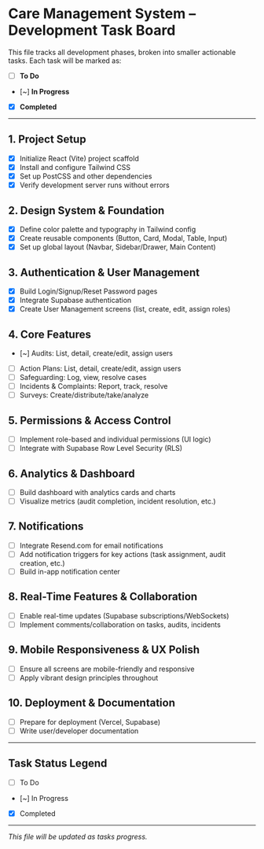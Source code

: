 # Care Management System – Development Task Board

This file tracks all development phases, broken into smaller actionable tasks. Each task will be marked as:
- [ ] **To Do**
- [~] **In Progress**
- [x] **Completed**

---

## 1. Project Setup
- [x] Initialize React (Vite) project scaffold
- [x] Install and configure Tailwind CSS
- [x] Set up PostCSS and other dependencies
- [x] Verify development server runs without errors

## 2. Design System & Foundation
- [x] Define color palette and typography in Tailwind config
- [x] Create reusable components (Button, Card, Modal, Table, Input)
- [x] Set up global layout (Navbar, Sidebar/Drawer, Main Content)

## 3. Authentication & User Management
- [x] Build Login/Signup/Reset Password pages
- [x] Integrate Supabase authentication
- [x] Create User Management screens (list, create, edit, assign roles)

## 4. Core Features
- [~] Audits: List, detail, create/edit, assign users
- [ ] Action Plans: List, detail, create/edit, assign users
- [ ] Safeguarding: Log, view, resolve cases
- [ ] Incidents & Complaints: Report, track, resolve
- [ ] Surveys: Create/distribute/take/analyze

## 5. Permissions & Access Control
- [ ] Implement role-based and individual permissions (UI logic)
- [ ] Integrate with Supabase Row Level Security (RLS)

## 6. Analytics & Dashboard
- [ ] Build dashboard with analytics cards and charts
- [ ] Visualize metrics (audit completion, incident resolution, etc.)

## 7. Notifications
- [ ] Integrate Resend.com for email notifications
- [ ] Add notification triggers for key actions (task assignment, audit creation, etc.)
- [ ] Build in-app notification center

## 8. Real-Time Features & Collaboration
- [ ] Enable real-time updates (Supabase subscriptions/WebSockets)
- [ ] Implement comments/collaboration on tasks, audits, incidents

## 9. Mobile Responsiveness & UX Polish
- [ ] Ensure all screens are mobile-friendly and responsive
- [ ] Apply vibrant design principles throughout

## 10. Deployment & Documentation
- [ ] Prepare for deployment (Vercel, Supabase)
- [ ] Write user/developer documentation

---

## Task Status Legend
- [ ] To Do
- [~] In Progress
- [x] Completed

---

_This file will be updated as tasks progress._
